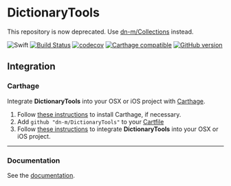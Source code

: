 # DictionaryTools

This repository is now deprecated. Use [dn-m/Collections](https://github.com/dn-m/Collections) instead.

![Swift](https://img.shields.io/badge/%20in-swift%203.0-orange.svg) [![Build Status](https://travis-ci.org/dn-m/DictionaryTools.svg?branch=master)](https://travis-ci.org/dn-m/DictionaryTools) [![codecov](https://codecov.io/gh/dn-m/DictionaryTools/branch/master/graph/badge.svg)](https://codecov.io/gh/dn-m/DictionaryTools/) [![Carthage compatible](https://img.shields.io/badge/Carthage-compatible-4BC51D.svg?style=flat)](https://github.com/Carthage/Carthage)
[![GitHub version](https://badge.fury.io/gh/dn-m%2FDictionaryTools.svg)](https://badge.fury.io/gh/dn-m%2FDictionaryTools)

<a name="integration"></a>
## Integration

### Carthage
Integrate **DictionaryTools** into your OSX or iOS project with [Carthage](https://github.com/Carthage/Carthage).

1. Follow [these instructions](https://github.com/Carthage/Carthage#installing-carthage) to install Carthage, if necessary.
2. Add `github "dn-m/DictionaryTools"` to your [Cartfile](https://github.com/Carthage/Carthage/blob/master/Documentation/Artifacts.md#cartfile)
3. Follow [these instructions](https://github.com/Carthage/Carthage#adding-frameworks-to-an-application) to integrate **DictionaryTools** into your OSX or iOS project.

***

### Documentation

See the [documentation](http://dn-m.github.io/DictionaryTools/).

